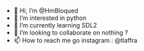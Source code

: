 - 👋 Hi, I’m @HmBloqued
- 👀 I’m interested in python
- 🌱 I’m currently learning SDL2
- 💞️ I’m looking to collaborate on nothing ?
- 📫 How to reach me go instagram : @tlaffra

<!---
HmBloqued/HmBloqued is a ✨ special ✨ repository because its `README.md` (this file) appears on your GitHub profile.
You can click the Preview link to take a look at your changes.
--->
